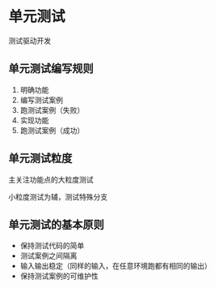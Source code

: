 # 单元测试

测试驱动开发

## 单元测试编写规则

1. 明确功能
2. 编写测试案例
3. 跑测试案例（失败）
4. 实现功能
5. 跑测试案例（成功）

## 单元测试粒度

主关注功能点的大粒度测试

小粒度测试为辅，测试特殊分支

## 单元测试的基本原则

* 保持测试代码的简单
* 测试案例之间隔离
* 输入输出稳定（同样的输入，在任意环境跑都有相同的输出）
* 保持测试案例的可维护性
